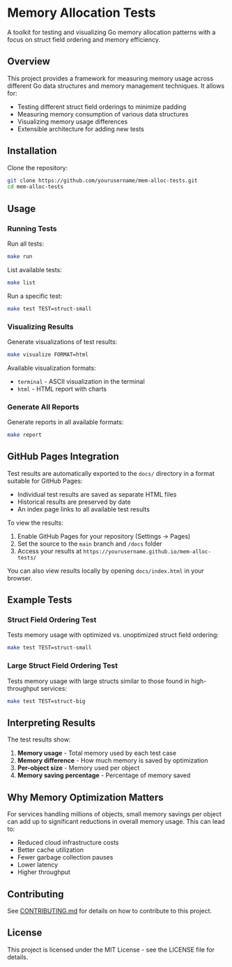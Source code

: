 # Memory Allocation Tests

A toolkit for testing and visualizing Go memory allocation patterns with a focus on struct field ordering and memory efficiency.

## Overview

This project provides a framework for measuring memory usage across different Go data structures and memory management techniques. It allows for:

- Testing different struct field orderings to minimize padding
- Measuring memory consumption of various data structures
- Visualizing memory usage differences
- Extensible architecture for adding new tests

## Installation

Clone the repository:

```bash
git clone https://github.com/yourusername/mem-alloc-tests.git
cd mem-alloc-tests
```

## Usage

### Running Tests

Run all tests:

```bash
make run
```

List available tests:

```bash
make list
```

Run a specific test:

```bash
make test TEST=struct-small
```

### Visualizing Results

Generate visualizations of test results:

```bash
make visualize FORMAT=html
```

Available visualization formats:
- `terminal` - ASCII visualization in the terminal
- `html` - HTML report with charts

### Generate All Reports

Generate reports in all available formats:

```bash
make report
```

## GitHub Pages Integration

Test results are automatically exported to the `docs/` directory in a format suitable for GitHub Pages:

- Individual test results are saved as separate HTML files
- Historical results are preserved by date
- An index page links to all available test results

To view the results:
1. Enable GitHub Pages for your repository (Settings -> Pages)
2. Set the source to the `main` branch and `/docs` folder
3. Access your results at `https://yourusername.github.io/mem-alloc-tests/`

You can also view results locally by opening `docs/index.html` in your browser.

## Example Tests

### Struct Field Ordering Test

Tests memory usage with optimized vs. unoptimized struct field ordering:

```bash
make test TEST=struct-small
```

### Large Struct Field Ordering Test

Tests memory usage with large structs similar to those found in high-throughput services:

```bash
make test TEST=struct-big
```

## Interpreting Results

The test results show:

1. **Memory usage** - Total memory used by each test case
2. **Memory difference** - How much memory is saved by optimization
3. **Per-object size** - Memory used per object
4. **Memory saving percentage** - Percentage of memory saved

## Why Memory Optimization Matters

For services handling millions of objects, small memory savings per object can add up to significant reductions in overall memory usage. This can lead to:

- Reduced cloud infrastructure costs
- Better cache utilization
- Fewer garbage collection pauses
- Lower latency
- Higher throughput

## Contributing

See [CONTRIBUTING.md](CONTRIBUTING.md) for details on how to contribute to this project.

## License

This project is licensed under the MIT License - see the LICENSE file for details.
